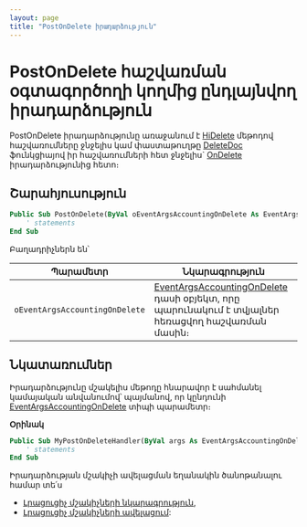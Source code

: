```yaml
---
layout: page
title: "PostOnDelete իրադարձություն"
---
```


# PostOnDelete հաշվառման օգտագործողի կողմից ընդլայնվող իրադարձություն

PostOnDelete իրադարձությունը առաջանում է [HiDelete](../../Functions/ASDOC/HiDelete.md) մեթոդով հաշվառումները ջնջելիս կամ փաստաթուղթը [DeleteDoc](../../Functions/Functions/DocumentsCirculation/DeleteDoc.md) ֆունկցիայով իր հաշվառումների հետ ջնջելիս` [OnDelete](../OnDelete.md) իրադարձությունից հետո։

## Շարահյուսություն

``` vb
Public Sub PostOnDelete(ByVal օEventArgsAccountingOnDelete As EventArgsAccountingOnDelete) 
    ' statements
End Sub
```

Բաղադրիչներն են՝


|Պարամետր|Նկարագրություն|
|--|--|
|`օEventArgsAccountingOnDelete`| [EventArgsAccountingOnDelete](../UserDefinedHandlers.md#eventargsaccountingondelete-class) դասի օբյեկտ, որը պարունակում է տվյալներ հեռացվող հաշվառման մասին։|

## Նկատառումներ

Իրադարձությունը մշակելիս մեթոդը հնարավոր է սահմանել կամայական անվանումով՝ պայմանով, որ կընդունի [EventArgsAccountingOnDelete](../UserDefinedHandlers.md#eventargsaccountingondelete-class) տիպի պարամետր։

**Օրինակ**

``` vb
Public Sub MyPostOnDeleteHandler(ByVal args As EventArgsAccountingOnDelete) 
    ' statements
End Sub
```

Իրադարձության մշակիչի ավելացման եղանակին ծանոթանալու համար տե՛ս 
* [Լրացուցիչ մշակիչների նկարագրություն](UserDefinedHandlers.md),
* [Լրացուցիչ մշակիչների ավելացում](UserDefinedHandlers.md#մշակիչների-գրանցում):




